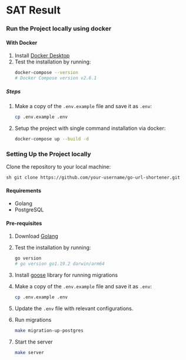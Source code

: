 # SAT Result

### Run the Project locally using docker

#### With Docker
1. Install [Docker Desktop](https://www.docker.com/products/docker-desktop/)
2. Test the installation by running:
   ```sh
   docker-compose --version
   # Docker Compose version v2.6.1
   ```

##### Steps
1. Make a copy of the `.env.example` file and save it as `.env`:
   ```sh
   cp .env.example .env
   ```
2. Setup the project with single command installation via docker:
   ```sh
   docker-compose up --build -d

### Setting Up the Project locally
Clone the repository to your local machine:

```
sh git clone https://github.com/your-username/go-url-shortener.git
```

#### Requirements
- Golang
- PostgreSQL

#### Pre-requisites
1. Download [Golang](https://go.dev/)
2. Test the installation by running:
   ```sh
   go version
   # go version go1.19.2 darwin/arm64
   ```
4. Install [goose](https://pressly.github.io/goose/) library for running migrations

5. Make a copy of the `.env.example` file and save it as `.env`:
   ```sh
   cp .env.example .env
   ```
6. Update the `.env` file with relevant configurations.

7. Run migrations
   ```sh
   make migration-up-postgres
   ```

8. Start the server
   ```sh
   make server
   ```
